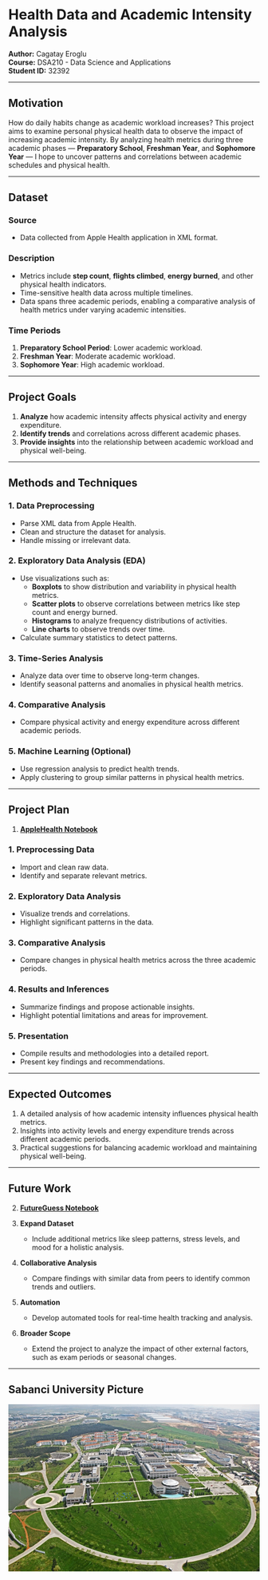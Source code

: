 # Health Data and Academic Intensity Analysis

**Author:** Cagatay Eroglu  
**Course:** DSA210 - Data Science and Applications  
**Student ID:** 32392 

---

## Motivation

How do daily habits change as academic workload increases? This project aims to examine personal physical health data to observe the impact of increasing academic intensity. By analyzing health metrics during three academic phases — **Preparatory School**, **Freshman Year**, and **Sophomore Year** — I hope to uncover patterns and correlations between academic schedules and physical health.

---

## Dataset

### **Source**  
- Data collected from Apple Health application in XML format.  

### **Description**  
- Metrics include **step count**, **flights climbed**, **energy burned**, and other physical health indicators.  
- Time-sensitive health data across multiple timelines.  
- Data spans three academic periods, enabling a comparative analysis of health metrics under varying academic intensities.

### **Time Periods**  
1. **Preparatory School Period**: Lower academic workload.  
2. **Freshman Year**: Moderate academic workload.  
3. **Sophomore Year**: High academic workload.  

---

## Project Goals

1. **Analyze** how academic intensity affects physical activity and energy expenditure.  
2. **Identify trends** and correlations across different academic phases.  
3. **Provide insights** into the relationship between academic workload and physical well-being.

---

## Methods and Techniques

### **1. Data Preprocessing**
- Parse XML data from Apple Health.  
- Clean and structure the dataset for analysis.  
- Handle missing or irrelevant data.  

### **2. Exploratory Data Analysis (EDA)**
- Use visualizations such as:
  - **Boxplots** to show distribution and variability in physical health metrics.  
  - **Scatter plots** to observe correlations between metrics like step count and energy burned.  
  - **Histograms** to analyze frequency distributions of activities.  
  - **Line charts** to observe trends over time.  
- Calculate summary statistics to detect patterns.  

### **3. Time-Series Analysis**
- Analyze data over time to observe long-term changes.  
- Identify seasonal patterns and anomalies in physical health metrics.  

### **4. Comparative Analysis**
- Compare physical activity and energy expenditure across different academic periods.  

### **5. Machine Learning (Optional)**
- Use regression analysis to predict health trends.  
- Apply clustering to group similar patterns in physical health metrics.  

---

## Project Plan

1. **[AppleHealth Notebook](https://github.com/cagatayeroglu/AppleHealth/blob/main/AppleHealth.ipynb)**  

### **1. Preprocessing Data**
- Import and clean raw data.  
- Identify and separate relevant metrics.  

### **2. Exploratory Data Analysis**
- Visualize trends and correlations.  
- Highlight significant patterns in the data.  

### **3. Comparative Analysis**
- Compare changes in physical health metrics across the three academic periods.  

### **4. Results and Inferences**
- Summarize findings and propose actionable insights.  
- Highlight potential limitations and areas for improvement.  

### **5. Presentation**
- Compile results and methodologies into a detailed report.  
- Present key findings and recommendations.  

---

## Expected Outcomes

1. A detailed analysis of how academic intensity influences physical health metrics.  
2. Insights into activity levels and energy expenditure trends across different academic periods.  
3. Practical suggestions for balancing academic workload and maintaining physical well-being.  

---

## Future Work

2. **[FutureGuess Notebook](https://github.com/cagatayeroglu/AppleHealth/blob/main/FutureGuess.ipynb)**  


1. **Expand Dataset**  
   - Include additional metrics like sleep patterns, stress levels, and mood for a holistic analysis.  

2. **Collaborative Analysis**  
   - Compare findings with similar data from peers to identify common trends and outliers.  

3. **Automation**  
   - Develop automated tools for real-time health tracking and analysis.  

4. **Broader Scope**  
   - Extend the project to analyze the impact of other external factors, such as exam periods or seasonal changes.  

---



## Sabanci University Picture

![Sabanci University](https://github.com/cagatayeroglu/AppleHealth/blob/main/1294_1_sabanciuniv.gif)
